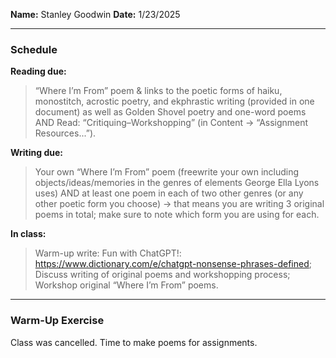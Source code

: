 **Name:** Stanley Goodwin
**Date:** 1/23/2025

---
### Schedule
**Reading due:**
> “Where I’m From” poem & links to the poetic forms of haiku, monostitch, acrostic poetry, and ekphrastic writing (provided in one document) as well as Golden Shovel poetry and one-word poems AND Read: “Critiquing–Workshopping” (in Content -> “Assignment Resources...”).

**Writing due:**
> Your own “Where I’m From” poem (freewrite your own including objects/ideas/memories in the genres of elements George Ella Lyons uses) AND at least one poem in each of two other genres (or any other poetic form you choose) -> that means you are writing 3 original poems in total; make sure to note which form you are using for each.

**In class:**
> Warm-up write: Fun with ChatGPT!: https://www.dictionary.com/e/chatgpt-nonsense-phrases-defined; Discuss writing of original poems and workshopping process; Workshop original “Where I’m From” poems.

---
### Warm-Up Exercise
Class was cancelled. Time to make poems for assignments.